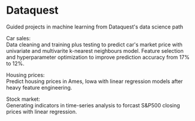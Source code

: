 # Dataquest
Guided projects in machine learning from Dataquest's data science path

Car sales:\
Data cleaning and training plus testing to predict car's market price with univariate and multivarite k-nearest neighbours model. Feature selection and hyperparameter optimization to improve prediction accuracy from 17% to 12%.

Housing prices:\
Predict housing prices in Ames, Iowa with linear regression models after heavy feature engineering.

Stock market:\
Generating indicators in time-series analysis to forcast S&P500 closing prices with linear regression.

